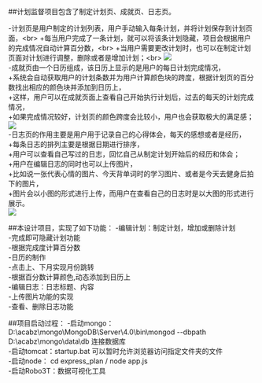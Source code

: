 ##计划监督项目包含了制定计划页、成就页、日志页。

-计划页是用户制定的计划列表，用户手动输入每条计划，并将计划保存到计划页面，\<br>
        +每当用户完成了一条计划，就可以将该条计划隐藏，项目会根据用户的完成情况自动计算百分数，\<br>
        +当用户需要更改计划时，也可以在制定计划页面对计划进行调整，删除或者是增加计划；\<br>
        ![](https://github.com/VisilicaWang/Planning-Supervision/raw/master/1-plan.gif) <br>
-成就页由一个日历组成，该日历上显示的是用户的每日计划完成情况，<br>
        +系统会自动获取用户的计划条数并为用户计算颜色块的跨度，根据计划页的百分数找出相应的颜色块并添加到日历上，<br>
        +这样，用户可以在成就页面上查看自己开始执行计划后，过去的每天的计划完成情况，<br>
        +如果完成情况较好，计划页的颜色跨度会比较小，用户也会获取极大的满足感；<br>
        ![](https://github.com/VisilicaWang/Planning-Supervision/raw/master/3-achievement.PNG) <br>
-日志页的作用主要是用户用于记录自己的心得体会，每天的感想或者是经历，<br>
        +每条日志的排列主要是根据日期进行排序，<br>
        +用户可以查看自己写过的日志，回忆自己从制定计划开始后的经历和体会；<br>
        +用户在编辑日志的同时也可以上传图片，<br>
        +比如说一张代表心情的图片、今天背单词时的学习图片、或者是今天去健身后拍下的图片，<br>
        +图片会以小图的形式进行上传，而用户在查看自己的日志时是以大图的形式进行展示。<br>
        ![](https://github.com/VisilicaWang/Planning-Supervision/raw/master/2-notepad.gif) 

##本设计项目，实现了如下功能：
-编辑计划：制定计划，增加或删除计划<br>
-完成即可隐藏计划功能<br>
-根据完成度计算百分数<br>
-日历的制作<br>
-点击上、下月实现月份跳转<br>
-根据百分数计算颜色,动态添加到日历上<br>
-编辑日志：日志标题、内容<br>
-上传图片功能的实现<br>
-查看、删除日志功能<br>



##项目启动过程：
-启动mongo：D:\acabz\mongo\MongoDB\Server\4.0\bin\mongod --dbpath D:\acabz\mongo\data\db         连接数据库<br>
-启动tomcat：startup.bat            可以暂时允许浏览器访问指定文件夹的文件<br>
-启动node： cd express_plan          /              node app.js<br>
-启动Robo3T：数据可视化工具<br>

